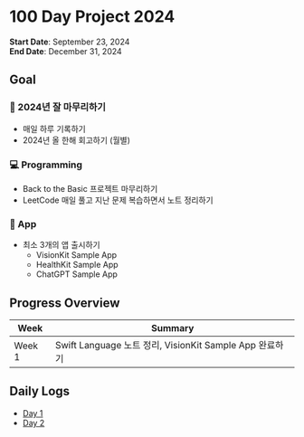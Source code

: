 # 100 Day Project 2024

**Start Date**: September 23, 2024  
**End Date**: December 31, 2024

## Goal
### 🌿 2024년 잘 마무리하기
- 매일 하루 기록하기
- 2024년 올 한해 회고하기 (월별)

### 💻 Programming
- Back to the Basic 프로젝트 마무리하기
- LeetCode 매일 풀고 지난 문제 복습하면서 노트 정리하기

### 💎 App
- 최소 3개의 앱 출시하기
  - VisionKit Sample App
  - HealthKit Sample App
  - ChatGPT Sample App 

## Progress Overview

| Week | Summary |
|------|---------|
| Week 1 | Swift Language 노트 정리, VisionKit Sample App 완료하기 |

## Daily Logs
- [Day 1](./Day%201.md)
- [Day 2](./Day%202.md)
